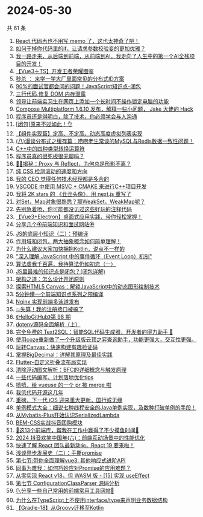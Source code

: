 # 2024-05-30

共 61 条

<!-- BEGIN JUEJIN -->
<!-- 最后更新时间 2024-05-30 10:12:52 +0800 -->
1. [React 代码再也不用写 memo 了，这也太神奇了吧！](https://juejin.cn/post/7372523264067043337)
1. [如何干掉你代码里的if，让请求参数校验变的更加优雅？](https://juejin.cn/post/7373136303179743243)
1. [我一路走来，从后端到前端，从前端到AI，我走向了人生中的第一个AI全栈项目的开发！](https://juejin.cn/post/7373489827244441636)
1. [【Vue3＋TS】开发王者荣耀图鉴](https://juejin.cn/post/7373937820177940518)
1. [秒杀 ： 来学一学大厂里面常见的分布式ID方案](https://juejin.cn/post/7372469848344133666)
1. [90%的面试官都会问的问题！JavaScript知识点-闭包](https://juejin.cn/post/7373488886460366900)
1. [三行代码,修复 DOM 内存泄露](https://juejin.cn/post/7373504907460755465)
1. [领导让前端实习生在网页上添加一个长时间不操作锁定电脑的功能](https://juejin.cn/post/7373831659470880806)
1. [Compose Multiplatform 1.6.10 发布，解释一些小问题， Jake 大佬的 Hack](https://juejin.cn/post/7372572344249499675)
1. [程序员还是得明白，除了技术，你必须学会与人沟通](https://juejin.cn/post/7373474414430797863)
1. [[闭包]原来不过如此！👌](https://juejin.cn/post/7372577541112840204)
1. [【组件实现篇】定高、不定高、动态高度虚拟列表实现](https://juejin.cn/post/7372488623944728585)
1. [(八)漫谈分布式之缓存篇：唠唠老生常谈的MySQL与Redis数据一致性问题！](https://juejin.cn/post/7373136303179792395)
1. [C++中的四种类型转换运算符](https://juejin.cn/post/7372441501610180634)
1. [程序员真的很死板很无聊吗？](https://juejin.cn/post/7373955162127876123)
1. [🍉🍉揭秘：Proxy 与 Reflect，为何总是形影不离？](https://juejin.cn/post/7371000326130925618)
1. [纯 CSS 检测滚动的速度和方向](https://juejin.cn/post/7372813290651467791)
1. [我的 CEO 觉得任何技术经理都是多余的](https://juejin.cn/post/7373226679730536458)
1. [VSCODE 中使用 MSVC + CMAKE 来进行C++项目开发](https://juejin.cn/post/7372514352425271308)
1. [我将 2K stars 的 《丑丑头像》，用 next.js 重写了](https://juejin.cn/post/7372946993696374803)
1. [对Set，Map对象很熟悉？那WeakSet，WeakMap呢？](https://juejin.cn/post/7373908703433637926)
1. [先别急着喷，你可能都没见过这些好玩的注释代码](https://juejin.cn/post/7373937820177678374)
1. [【Vue3+Electron】桌面式应用实践，带你轻松掌握！](https://juejin.cn/post/7372842988684181543)
1. [分享几个🏵️前端知识和面试网站🏵️](https://juejin.cn/post/7373565544697692172)
1. [JS的底层小知识（二）：预编译](https://juejin.cn/post/7373136303179431947)
1. [作用域和闭包，两大抽象概念如何简单理解！](https://juejin.cn/post/7372813290650599439)
1. [为什么建议大家加快拥抱Kotlin，说点不一样的](https://juejin.cn/post/7373482380738215946)
1. ["深入理解 JavaScript 中的事件循环（Event Loop）机制"](https://juejin.cn/post/7373507761126391859)
1. [算法虐我千百遍，我待算法仍如初恋（一）](https://juejin.cn/post/7372765277459300362)
1. [JS里最难的知识点是闭包？(闭包详解)](https://juejin.cn/post/7373675985722556428)
1. [架构之道：怎么设计开闭原则](https://juejin.cn/post/7372912881597661235)
1. [探索HTML5 Canvas：解锁JavaScript中的动态图形绘制技术](https://juejin.cn/post/7373876901440815130)
1. [5分钟懂一个前端知识点系列之预编译](https://juejin.cn/post/7372757076937474083)
1. [Nginx 实现前端多泳道发布](https://juejin.cn/post/7372734627163258890)
1. [💥失算！我的注册接口被搞了](https://juejin.cn/post/7373645484311609382)
1. [《HelloGitHub》第 98 期](https://juejin.cn/post/7373529708263686154)
1. [dotenv源码全面解析（上）](https://juejin.cn/post/7373502637730119714)
1. [完全免费的 Text2SQL：智能SQL代码生成器，开发者的得力助手 🚀](https://juejin.cn/post/7373502637730218018)
1. [使用coze重新做了一个升级版云顶之弈查询助手，功能更强大，交互性更强。](https://juejin.cn/post/7372494745577619491)
1. [玩转Canvas：快速构建有趣验证码](https://juejin.cn/post/7373877431495999488)
1. [掌握BigDecimal：详解其原理及最佳实践](https://juejin.cn/post/7372863316912521257)
1. [Flutter-自定义折叠流布局实现](https://juejin.cn/post/7372818506532929545)
1. [清除浮动图文解析：BFC的详细概念与触发原理](https://juejin.cn/post/7372757076937064483)
1. [一些代码编写、计划落地优化tips](https://juejin.cn/post/7372472076048351283)
1. [嘻嘻，给 vueuse 的一个 pr 被 merge 啦](https://juejin.cn/post/7373529708263129098)
1. [我低代码开源这几年](https://juejin.cn/post/7374063041875673107)
1. [重磅，下一代 iOS 迎来重大更新，国行或无缘](https://juejin.cn/post/7373573927212711971)
1. [单例模式大全：细说七种线程安全的Java单例实现，及数种打破单例的手段！](https://juejin.cn/post/7372577541113364492)
1. [从Mybatis-Plus开始认识SerializedLambda](https://juejin.cn/post/7372577541112807436)
1. [BEM-CSS实战抖音团购模块](https://juejin.cn/post/7373946076761866277)
1. [🚀这13个前端库，帮我在工作中赢得了不少摸鱼时间🚀](https://juejin.cn/post/7373136303180136459)
1. [2024 抖音欢笑中国年(六)：前端互动场景中的性能优化](https://juejin.cn/post/7372115662464581683)
1. [快速了解 React 团队最新动向，React 19 要来啦！](https://juejin.cn/post/7372400694764535849)
1. [浅谈异步发展史（二）：手撕promise](https://juejin.cn/post/7372400694765289513)
1. [第七节:带你全面理解vue3: 其他响应式进阶API](https://juejin.cn/post/7372393680596205594)
1. [同事为难我：如何巧妙应对Promise的应用难题？](https://juejin.cn/post/7372396200861646898)
1. [从零实现 React v18，但 WASM 版 - [15] 实现 useEffect](https://juejin.cn/post/7372364678411354151)
1. [第七节 ConfigurationClassParser 源码分析](https://juejin.cn/post/7372235604242481152)
1. [🌜分享一些自己常用的前端常用工具网站🌛](https://juejin.cn/post/7372842988684492839)
1. [为什么在TypeScript上不使用interface/type来声明业务数据结构](https://juejin.cn/post/7372765277460201482)
1. [【Gradle-18】从Groovy迁移至Kotlin](https://juejin.cn/post/7372591578756841487)
<!-- END JUEJIN -->